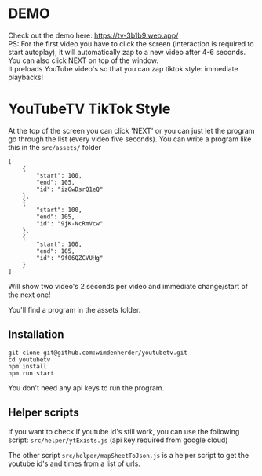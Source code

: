 # DEMO

Check out the demo here: https://tv-3b1b9.web.app/  
PS: For the first video you have to click the screen (interaction is required to start autoplay), it will automatically zap to a new video after 4-6 seconds. You can also click NEXT on top of the window.  
It preloads YouTube video's so that you can zap tiktok style: immediate playbacks!

# YouTubeTV TikTok Style

At the top of the screen you can click 'NEXT' or you can just let the program go through the list (every video five seconds). You can write a program like this in the `src/assets/` folder

```
[
    {
        "start": 100,
        "end": 105,
        "id": "izGwDsrQ1eQ"
    },
    {
        "start": 100,
        "end": 105,
        "id": "9jK-NcRmVcw"
    },
    {
        "start": 100,
        "end": 105,
        "id": "9f06QZCVUHg"
    }
]
```

Will show two video's 2 seconds per video and immediate change/start of the next one!

You'll find a program in the assets folder.

## Installation

```
git clone git@github.com:wimdenherder/youtubetv.git
cd youtubetv
npm install
npm run start
```

You don't need any api keys to run the program.

## Helper scripts

If you want to check if youtube id's still work, you can use the following script: `src/helper/ytExists.js` (api key required from google cloud)

The other script `src/helper/mapSheetToJson.js` is a helper script to get the youtube id's and times from a list of urls.
